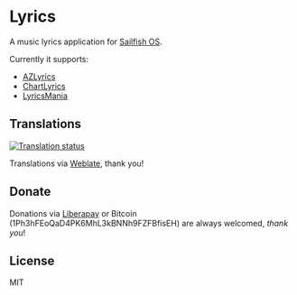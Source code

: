 # Lyrics

A music lyrics application for [Sailfish OS](https://sailfishos.org).

Currently it supports:
  * [AZLyrics](https://www.azlyrics.com)
  * [ChartLyrics](http://chartlyrics.com)
  * [LyricsMania](https://www.lyricsmania.com)

## Translations

[![Translation status](https://hosted.weblate.org/widgets/harbour-lyrics/-/svg-badge.svg)](https://hosted.weblate.org/engage/harbour-lyrics/?utm_source=widget)

Translations via [Weblate](https://hosted.weblate.org/projects/harbour-lyrics/), thank you!

## Donate

Donations via [Liberapay](https://liberapay.com/ilpianista) or Bitcoin (1Ph3hFEoQaD4PK6MhL3kBNNh9FZFBfisEH) are always welcomed, _thank you_!

## License

MIT
